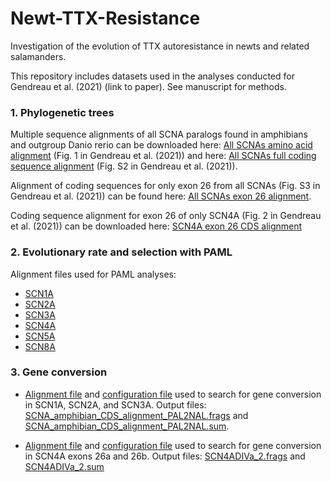 # Newt-TTX-Resistance
Investigation of the evolution of TTX autoresistance in newts and related salamanders.


This repository includes datasets used in the analyses conducted for Gendreau et al. (2021) (link to paper). See manuscript for methods.




### 1. Phylogenetic trees

Multiple sequence alignments of all SCNA paralogs found in amphibians and outgroup Danio rerio can be downloaded here: [All SCNAs amino acid alignment](SCNA_protein_alignment_RAxML_Tree.fasta) (Fig. 1 in Gendreau et al. (2021)) and here: [All SCNAs full coding sequence alignment](SCNA_CDS_alignment_RAxML_Tree.fasta) (Fig. S2 in Gendreau et al. (2021)).

Alignment of coding sequences for only exon 26 from all SCNAs (Fig. S3 in Gendreau et al. (2021)) can be found here: [All SCNAs exon 26 alignment](Exon_26_all_SCNAs.fasta).

Coding sequence alignment for exon 26 of only SCN4A (Fig. 2 in Gendreau et al. (2021)) can be downloaded here: [SCN4A exon 26 CDS alignment](SCN4A_exon26_RAxML_Tree.fasta)


### 2. Evolutionary rate and selection with PAML

Alignment files used for PAML analyses:
* [SCN1A](SCN1A_CDS_alignment.fasta)
* [SCN2A](SCN2A_CDS_alignment.fasta)
* [SCN3A](SCN3A_CDS_alignment.fasta)
* [SCN4A](SCN4A_CDS_alignment.fasta)
* [SCN5A](SCN5A_CDS_alignment.fasta)
* [SCN8A](SCN8A_CDS_alignment.fasta)


### 3. Gene conversion

* [Alignment file](SCNA_amphibian_CDS_alignment_geneconv.fasta) and [configuration file](Geneconv_config_SCN1A-2A-3A.cfg) used to search for gene conversion in SCN1A, SCN2A, and SCN3A. Output files: [SCNA_amphibian_CDS_alignment_PAL2NAL.frags](SCNA_amphibian_CDS_alignment_PAL2NAL.frags) and [SCNA_amphibian_CDS_alignment_PAL2NAL.sum](SCNA_amphibian_CDS_alignment_PAL2NAL.sum).

* [Alignment file](SCN4A_exon_26_alignment_geneconv.fasta) and [configuration file](Geneconv_config_SCN4A.cfg) used to search for gene conversion in SCN4A exons 26a and 26b. Output files: [SCN4ADIVa_2.frags](SCN4ADIVa_2.frags) and [SCN4ADIVa_2.sum](SCN4ADIVa_2.sum)


